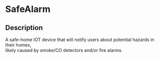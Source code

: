 # SafeAlarm

## Description

A safe-home IOT device that will notify users about potential hazards in their homes,  
likely caused by smoke/CO detectors and/or fire alarms.
